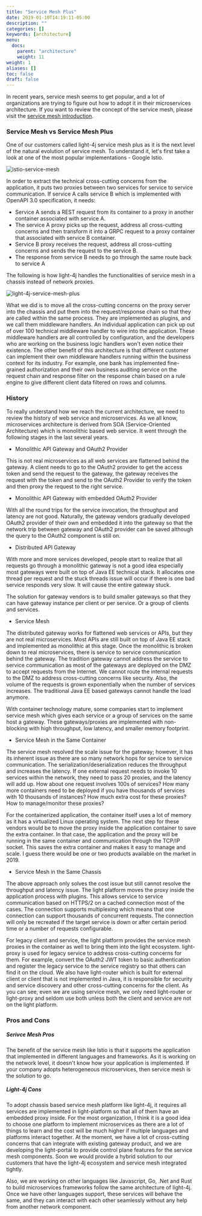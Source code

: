 ```yaml
---
title: "Service Mesh Plus"
date: 2019-01-10T14:19:11-05:00
description: ""
categories: []
keywords: [architecture]
menu:
  docs:
    parent: "architecture"
    weight: 11
weight: 1
aliases: []
toc: false
draft: false
---
```


In recent years, service mesh seems to get popular, and a lot of organizations are trying to figure out how to adopt it in their microservices architecture. If you want to review the concept of the service mesh, please visit the [service mesh introduction][]. 

### Service Mesh vs Service Mesh Plus

One of our customers called light-4j service mesh plus as it is the next level of the natural evolution of service mesh. To understand it, let's first take a look at one of the most popular implementations - Google Istio. 

![istio-service-mesh](/images/istio-service-mesh.png)

In order to extract the technical cross-cutting concerns from the application, it puts two proxies between two services for service to service communication. If service A calls service B which is implemented with OpenAPI 3.0 specification, it needs: 

* Service A sends a REST request from its container to a proxy in another container associated with service A. 
* The service A proxy picks up the request, address all cross-cutting concerns and then transform it into a GRPC request to a proxy container that associated with service B container. 
* Service B proxy receives the request, address all cross-cutting concerns and sends the request to the service B. 
* The response from service B needs to go through the same route back to service A 


The following is how light-4j handles the functionalities of service mesh in a chassis instead of network proxies. 

![light-4j-service-mesh-plus](/images/light-4j-service-mesh-plus.png)

What we did is to move all the cross-cutting concerns on the proxy server into the chassis and put them into the request/response chain so that they are called within the same process. They are implemented as plugins, and we call them middleware handlers. An individual application can pick up out of over 100 technical middleware handler to wire into the application. These middleware handlers are all controlled by configuration, and the developers who are working on the business logic handlers won't even notice their existence. The other benefit of this architecture is that different customer can implement their own middleware handlers running within the business context for its industry. For example, one bank has implemented fine-grained authorization and their own business auditing service on the request chain and response filter on the response chain based on a rule engine to give different client data filtered on rows and columns. 

### History

To really understand how we reach the current architecture, we need to review the history of web service and microservices. As we all know, microservices architecture is derived from SOA (Service-Oriented Architecture) which is monolithic based web service. It went through the following stages in the last several years. 

* Monolithic API Gateway and OAuth2 Provider

This is not real microservices as all web services are flattened behind the gateway. A client needs to go to the OAuth2 provider to get the access token and send the request to the gateway, the gateway receives the request with the token and send to the OAuth2 Provider to verify the token and then proxy the request to the right service.  

* Monolithic API Gateway with embedded OAuth2 Provider

With all the round trips for the service invocation, the throughput and latency are not good. Naturally, the gateway vendors gradually developed OAuth2 provider of their own and embedded it into the gateway so that the network trip between gateway and OAuth2 provider can be saved although the query to the OAuth2 component is still on. 

* Distributed API Gateway

With more and more services developed, people start to realize that all requests go through a monolithic gateway is not a good idea especially most gateways were built on top of Java EE technical stack. It allocates one thread per request and the stuck threads issue will occur if there is one bad service responds very slow. It will cause the entire gateway stuck.

The solution for gateway vendors is to build smaller gateways so that they can have gateway instance per client or per service. Or a group of clients and services. 

* Service Mesh

The distributed gateway works for flattened web services or APIs, but they are not real microservices. Most APIs are still built on top of Java EE stack and implemented as monolithic at this stage. Once the monolithic is broken down to real microservices, there is service to service communication behind the gateway. The tradition gateway cannot address the service to service communication as most of the gateways are deployed on the DMZ to accept requests from the Internet. We cannot route the internal requests to the DMZ to address cross-cutting concerns like security. Also, the volume of the requests is grown exponentially when the number of services increases. The traditional Java EE based gateways cannot handle the load anymore. 

With container technology mature, some companies start to implement service mesh which gives each service or a group of services on the same host a gateway. These gateways/proxies are implemented with non-blocking with high throughput, low latency, and smaller memory footprint. 


* Service Mesh in the Same Container

The service mesh resolved the scale issue for the gateway; however, it has its inherent issue as there are so many network hops for service to service communication. The serialization/deserialization reduces the throughput and increases the latency. If one external request needs to invoke 10 services within the network, they need to pass 20 proxies, and the latency will add up. How about one request involves 100s of services? How many more containers need to be deployed if you have thousands of services with 10 thousands of instances? How much extra cost for these proxies? How to manage/monitor these proxies?


For the containerized application, the container itself uses a lot of memory as it has a virtualized Linux operating system. The next step for these vendors would be to move the proxy inside the application container to save the extra container. In that case, the application and the proxy will be running in the same container and communication through the TCP/IP socket. This saves the extra container and makes it easy to manage and scale. I guess there would be one or two products available on the market in 2019. 

* Service Mesh in the Same Chassis

The above approach only solves the cost issue but still cannot resolve the throughput and latency issue. The light platform moves the proxy inside the application process with plugins. This allows service to service communication based on HTTPS/2 on a cached connection most of the cases. The connection supports multiplexing which means that one connection can support thousands of concurrent requests. The connection will only be recreated if the target service is down or after certain period time or a number of requests configurable. 

For legacy client and service, the light platform provides the service mesh proxies in the container as well to bring them into the light ecosystem. light-proxy is used for legacy service to address cross-cutting concerns for them. For example, convert the OAuth2 JWT token to basic authentication and register the legacy service to the service registry so that others can find it on the cloud. We also have light-router which is built for external client or client that is not implemented in Java, it is responsible for security and service discovery and other cross-cutting concerns for the client. As you can see, even we are using service mesh, we only need light-router or light-proxy and seldom use both unless both the client and service are not on the light platform. 

### Pros and Cons

##### Serivce Mesh Pros

The benefit of the service mesh like Istio is that it supports the application that implemented in different languages and frameworks. As it is working on the network level, it doesn't know how your application is implemented. If your company adopts heterogeneous microservices, then service mesh is the solution to go.

##### Light-4j Cons

To adopt chassis based service mesh platform like light-4j, it requires all services are implemented in light-platform so that all of them have an embedded proxy inside. For the most organization, I think it is a good idea to choose one platform to implement microservices as there are a lot of things to learn and the cost will be much higher if multiple languages and platforms interact together. At the moment, we have a lot of cross-cutting concerns that can integrate with existing gateway product, and we are developing the light-portal to provide control plane features for the service mesh components. Soon we would provide a hybrid solution to our customers that have the light-4j ecosystem and service mesh integrated tightly. 

Also, we are working on other languages like Javascript, Go, .Net and Rust to build microservices frameworks follow the same architecture of light-4j. Once we have other languages support, these services will behave the same, and they can interact with each other seamlessly without any help from another network component. 


[service mesh introduction]: /architecture/service-mesh/
